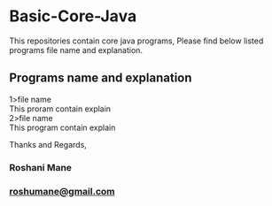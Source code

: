 # Basic-Core-Java
This repositories contain core java programs, Please find below listed programs file name and explanation.

## Programs name and explanation

1>file name<br />
This proram contain explain <br />
2>file name <br />
This program contain explain <br />







Thanks and Regards, <br />
### Roshani Mane <br />
### roshumane@gmail.com 

